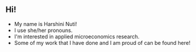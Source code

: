 ## Hi!
* My name is Harshini Nuti!
* I use she/her pronouns.
* I'm interested in applied microeconomics research.
* Some of my work that I have done and I am proud of can be found here! 

<!--
**harshininuti/harshininuti** is a ✨ _special_ ✨ repository because its `README.md` (this file) appears on your GitHub profile.

Here are some ideas to get you started:

- 🔭 I’m currently working on ...
- 🌱 I’m currently learning ...
- 👯 I’m looking to collaborate on ...
- 🤔 I’m looking for help with ...
- 💬 Ask me about ...
- 📫 How to reach me: ...
- 😄 Pronouns: ...
- ⚡ Fun fact: ...
-->
